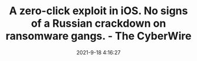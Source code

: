 ---
"title": "A zero-click exploit in iOS. No signs of a Russian crackdown on ransomware gangs. - The CyberWire"
"date": "2021-9-18 4:16:27"
"feed_name": "GOOGLENEWSMINING"
"feed_website": "https://news.google.com/search?q=mining%2Bincident&hl=en-US&gl=US&ceid=US:en"
"feed_rss": "https://news.google.com/rss/search?q=mining%2Bincident&hl=en-US&gl=US&ceid=US:en"
"link": "https://thecyberwire.com/newsletters/week-that-was/5/37"
"file": "_posts/2021-1-1-21eefb9833ee155000de290d15232f419caa6ec3.md"
"accident": "0"
"drilling": "0"
"dead": "0"
"injured": "0"
---